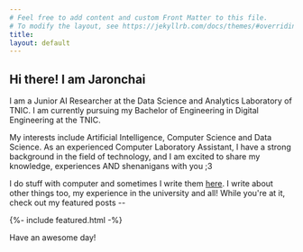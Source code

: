 ```yaml
---
# Feel free to add content and custom Front Matter to this file.
# To modify the layout, see https://jekyllrb.com/docs/themes/#overriding-theme-defaults
title: 
layout: default
---
```


## Hi there! I am **Jaronchai**

I am a Junior AI Researcher at the Data Science and Analytics Laboratory of TNIC. I am currently pursuing my Bachelor of Engineering in Digital Engineering at the TNIC. 

My interests include Artificial Intelligence, Computer Science and Data Science. As an experienced Computer Laboratory Assistant, I have a strong background in the field of technology, and I am excited to share my knowledge, experiences AND shenanigans with you ;3

I do stuff with computer and sometimes I write them [here][blog]. I write about other things too, my experience in the university and all! While you're at it, check out my featured posts --

{%- include featured.html -%}

Have an awesome day!

[blog]: weblog/
